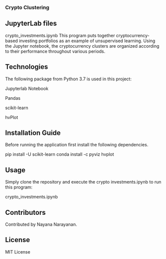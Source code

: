 ### Crypto Clustering
## JupyterLab files
crypto_investments.ipynb
This program puts together cryptocurrency-based investing portfolios as an example of unsupervised learning. Using the Jupyter notebook, the cryptocurrency clusters are organized according to their performance throughout various periods. 

## Technologies
The following package from Python 3.7 is used in this project:

Jupyterlab Notebook

Pandas 

scikit-learn 

hvPlot 

## Installation Guide
Before running the application first install the following dependencies.

pip install -U scikit-learn
conda install -c pyviz hvplot

## Usage
Simply clone the repository and execute the crypto investments.ipynb to run this program:

  crypto_investments.ipynb
  
## Contributors
Contributed by Nayana Narayanan.

## License
MIT License